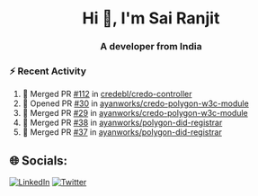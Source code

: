 <h1 align="center">Hi 👋, I'm Sai Ranjit</h1>
<h3 align="center">A developer from India</h3>

### :zap: Recent Activity

<!--START_SECTION:activity-->
1. 🎉 Merged PR [#112](https://github.com/credebl/credo-controller/pull/112) in [credebl/credo-controller](https://github.com/credebl/credo-controller)
2. 💪 Opened PR [#30](https://github.com/ayanworks/credo-polygon-w3c-module/pull/30) in [ayanworks/credo-polygon-w3c-module](https://github.com/ayanworks/credo-polygon-w3c-module)
3. 🎉 Merged PR [#29](https://github.com/ayanworks/credo-polygon-w3c-module/pull/29) in [ayanworks/credo-polygon-w3c-module](https://github.com/ayanworks/credo-polygon-w3c-module)
4. 🎉 Merged PR [#38](https://github.com/ayanworks/polygon-did-registrar/pull/38) in [ayanworks/polygon-did-registrar](https://github.com/ayanworks/polygon-did-registrar)
5. 🎉 Merged PR [#37](https://github.com/ayanworks/polygon-did-registrar/pull/37) in [ayanworks/polygon-did-registrar](https://github.com/ayanworks/polygon-did-registrar)
<!--END_SECTION:activity-->

## 🌐 Socials:
[![LinkedIn](https://img.shields.io/badge/LinkedIn-%230077B5.svg?logo=linkedin&logoColor=white)](https://linkedin.com/in/sairanjit) [![Twitter](https://img.shields.io/badge/Twitter-%231DA1F2.svg?logo=Twitter&logoColor=white)](https://twitter.com/sairanjit_) 

